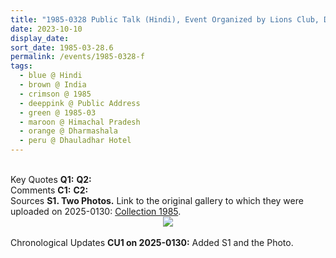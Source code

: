 ```yaml
---
title: "1985-0328 Public Talk (Hindi), Event Organized by Lions Club, Dhaulādhār Hotel, Dharmaśhālā, Himachal Pradesh, India"
date: 2023-10-10
display_date: 
sort_date: 1985-03-28.6
permalink: /events/1985-0328-f
tags:
  - blue @ Hindi
  - brown @ India
  - crimson @ 1985
  - deeppink @ Public Address
  - green @ 1985-03
  - maroon @ Himachal Pradesh
  - orange @ Dharmashala
  - peru @ Dhauladhar Hotel
---
```


<br>

<wave-list>
  <list-title color="DarkSeaGreen" width="55">Key Quotes</list-title>
  <list-item color="BlanchedAlmond" width="280"><b>Q1:</b> <i></i></list-item>
  <list-item color="Lavender" width="280"><b>Q2:</b> <i></i></list-item>
</wave-list>

<br>

<wave-list>
  <list-title color="DarkSeaGreen" width="55">Comments</list-title>
  <list-item color="BlanchedAlmond" width="280"><b>C1:</b> <i></i></list-item>
  <list-item color="Lavender" width="280"><b>C2:</b> <i></i></list-item>
</wave-list>

<br>

<wave-list>
  <list-title color="DarkSeaGreen" width="40">Sources</list-title>
  <list-item color="BlanchedAlmond"  width="280"><b>S1. Two Photos.</b> Link to the original gallery to which they were uploaded on 2025-0130: <a href="https://eternalmoments.smugmug.com/Collections/Yogi-Mahajan-Collection/1985">Collection 1985</a>.</list-item>
</wave-list>

<div style="text-align: center"><img src="https://pub-bcc3cbe9b1e94ba1ac28915f7a3900fa.r2.dev/1985-0328_Public_Talk_(Hindi)_Event_Organized_by_Lions_Club_Dhauladhar_Hotel_Dharmashala_Himachal_Pradesh_India_02_(Yogi_Mahajan_Collection).jpg" /></div>

<br>

<wave-list>
  <list-title color="DarkSeaGreen" width="110">Chronological Updates</list-title>
  <list-item color="BlanchedAlmond"  width="280"><b>CU1 on 2025-0130:</b> Added S1 and the Photo.</list-item>
</wave-list>